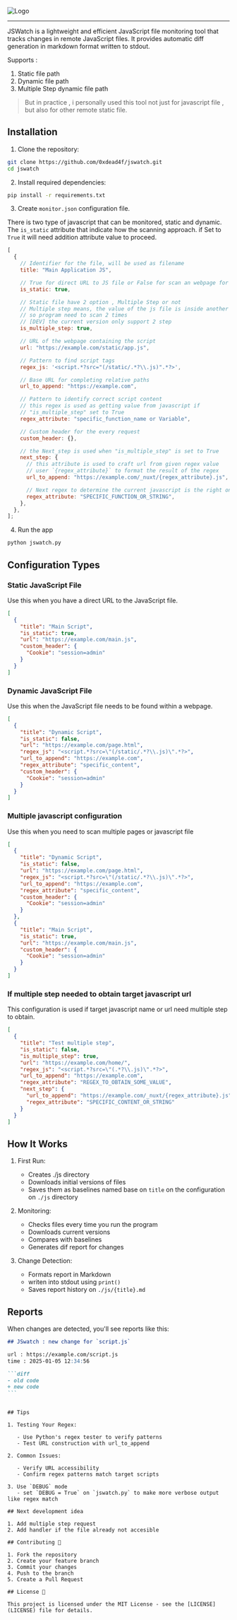 ![Logo](logo.png)

---

JSWatch is a lightweight and efficient JavaScript file monitoring tool that tracks changes in remote JavaScript files. It provides automatic diff generation in markdown format written to stdout.

Supports :

1. Static file path
2. Dynamic file path
3. Multiple Step dynamic file path

> But in practice , i personally used this tool not just for javascript file , but also for other remote static file.

## Installation

1. Clone the repository:

```bash
git clone https://github.com/0xdead4f/jswatch.git
cd jswatch
```

2. Install required dependencies:

```bash
pip install -r requirements.txt
```

3. Create `monitor.json` configuration file.

There is two type of javascript that can be monitored, static and dynamic. The `is_static` attribute that indicate how the scanning approach. if Set to `True` it will need addition attribute value to proceed.

```javascript
[
  {
    // Identifier for the file, will be used as filename
    title: "Main Application JS",

    // True for direct URL to JS file or False for scan an webpage for dynamic js
    is_static: true,

    // Static file have 2 option , Multiple Step or not
    // Multiple step means, the value of the js file is inside another js file
    // so program need to scan 2 times
    // [DEV] the current version only support 2 step
    is_multiple_step: true,

    // URL of the webpage containing the script
    url: "https://example.com/static/app.js",

    // Pattern to find script tags
    regex_js: '<script.*?src="(/static/.*?\\.js)".*?>',

    // Base URL for completing relative paths
    url_to_append: "https://example.com",

    // Pattern to identify correct script content
    // this regex is used as getting value from javascript if
    // "is_multiple_step" set to True
    regex_attribute: "specific_function_name or Variable",

    // Custom header for the every request
    custom_header: {},

    // the Next_step is used when "is_multiple_step" is set to True
    next_step: {
      // this attribute is used to craft url from given regex value
      // user `{regex_attribute}` to format the result of the regex
      url_to_append: "https://example.com/_nuxt/{regex_attribute}.js",

      // Next regex to determine the current javascript is the right one
      regex_attribute: "SPECIFIC_FUNCTION_OR_STRING",
    },
  },
];
```

4. Run the app

```bash
python jswatch.py
```

## Configuration Types

### Static JavaScript File

Use this when you have a direct URL to the JavaScript file.

```json
[
  {
    "title": "Main Script",
    "is_static": true,
    "url": "https://example.com/main.js",
    "custom_header": {
      "Cookie": "session=admin"
    }
  }
]
```

### Dynamic JavaScript File

Use this when the JavaScript file needs to be found within a webpage.

```json
[
  {
    "title": "Dynamic Script",
    "is_static": false,
    "url": "https://example.com/page.html",
    "regex_js": "<script.*?src=\"(/static/.*?\\.js)\".*?>",
    "url_to_append": "https://example.com",
    "regex_attribute": "specific_content",
    "custom_header": {
      "Cookie": "session=admin"
    }
  }
]
```

### Multiple javascript configuration

Use this when you need to scan multiple pages or javascript file

```json
[
  {
    "title": "Dynamic Script",
    "is_static": false,
    "url": "https://example.com/page.html",
    "regex_js": "<script.*?src=\"(/static/.*?\\.js)\".*?>",
    "url_to_append": "https://example.com",
    "regex_attribute": "specific_content",
    "custom_header": {
      "Cookie": "session=admin"
    }
  },
  {
    "title": "Main Script",
    "is_static": true,
    "url": "https://example.com/main.js",
    "custom_header": {
      "Cookie": "session=admin"
    }
  }
]
```

### If multiple step needed to obtain target javascript url

This configuration is used if target javascript name or url need multiple step to obtain.

```json
[
  {
    "title": "Test multiple step",
    "is_static": false,
    "is_multiple_step": true,
    "url": "https://example.com/home/",
    "regex_js": "<script.*?src=\"(.*?\\.js)\".*?>",
    "url_to_append": "https://example.com",
    "regex_attribute": "REGEX_TO_OBTAIN_SOME_VALUE",
    "next_step": {
      "url_to_append": "https://example.com/_nuxt/{regex_attribute}.js",
      "regex_attribute": "SPECIFIC_CONTENT_OR_STRING"
    }
  }
]
```

## How It Works

1. First Run:

   - Creates ./js directory
   - Downloads initial versions of files
   - Saves them as baselines named base on `title` on the configuration on `./js` directory

2. Monitoring:

   - Checks files every time you run the program
   - Downloads current versions
   - Compares with baselines
   - Generates dif report for changes

3. Change Detection:
   - Formats report in Markdown
   - writen into stdout using `print()`
   - Saves report history on `./js/{title}.md`

## Reports

When changes are detected, you'll see reports like this:

````markdown
## JSwatch : new change for `script.js`

url : https://example.com/script.js
time : 2025-01-05 12:34:56

```diff
- old code
+ new code
```
````

```

## Tips

1. Testing Your Regex:

   - Use Python's regex tester to verify patterns
   - Test URL construction with url_to_append

2. Common Issues:

   - Verify URL accessibility
   - Confirm regex patterns match target scripts

3. Use `DEBUG` mode
   - set `DEBUG = True` on `jswatch.py` to make more verbose output like regex match

## Next development idea

1. Add multiple step request
2. Add handler if the file already not accesible

## Contributing 🤝

1. Fork the repository
2. Create your feature branch
3. Commit your changes
4. Push to the branch
5. Create a Pull Request

## License 📄

This project is licensed under the MIT License - see the [LICENSE](LICENSE) file for details.
```
